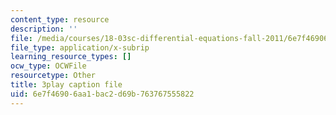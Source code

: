 ```yaml
---
content_type: resource
description: ''
file: /media/courses/18-03sc-differential-equations-fall-2011/6e7f46906aa1bac2d69b763767555822_yD0_EQLxHcw.srt
file_type: application/x-subrip
learning_resource_types: []
ocw_type: OCWFile
resourcetype: Other
title: 3play caption file
uid: 6e7f4690-6aa1-bac2-d69b-763767555822
---
```

